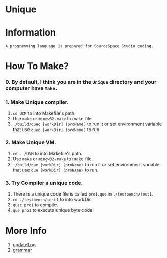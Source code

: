 # Unique

# Information
	A programming language is prepared for SourceSpace Studio coding.

# How To Make?
### 0. By default, I think you are in the `Unique` directory and your computer have `Make`.
### 1. Make Unique compiler.
1) `cd UCM` to into Makefile's path. 
2) Use `make` or `mingw32-make` to make file.
3) `./build/quec [workDir] (proName)` to run it or set environment variable that use `quec [workDir] (proName)` to run.

### 2. Make Unique VM.
1) `cd ../UVM` to into Makefile's path. 
2) Use `make` or `mingw32-make` to make file.
3) `./build/que [workDir] (proName)` to run it or set environment variable that use `que [workDir] (proName)` to run.

### 3. Try Compiler a unique code.
1) There is a unique code file is called `pro1.que`  in `./testbench/test1`.
2) `cd ./testbench/test1` to into workDir.
3) `quec pro1` to compile.
4) `que pro1` to execute unique byte code.

# More Info
1. [updateLog](./doc/updateLog.md)
2. [grammar](./doc/garmmar.md)
